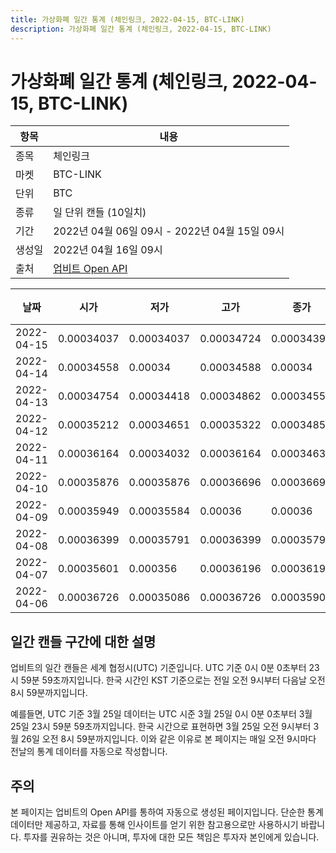```yaml
---
title: 가상화폐 일간 통계 (체인링크, 2022-04-15, BTC-LINK)
description: 가상화폐 일간 통계 (체인링크, 2022-04-15, BTC-LINK)
---
```



가상화폐 일간 통계 (체인링크, 2022-04-15, BTC-LINK)
===

|항목|내용|
|--|--|
|종목|체인링크|
|마켓|BTC-LINK|
|단위|BTC|
|종류|일 단위 캔들 (10일치)|
|기간|2022년 04월 06일 09시 - 2022년 04월 15일 09시|
|생성일|2022년 04월 16일 09시|
|출처|[업비트 Open API](https://docs.upbit.com)|


|날짜|시가|저가|고가|종가|비고|
|--|--|--|--|--|--|
|2022-04-15|0.00034037|0.00034037|0.00034724|0.00034398|    |
|2022-04-14|0.00034558|0.00034|0.00034588|0.00034|    |
|2022-04-13|0.00034754|0.00034418|0.00034862|0.00034558|    |
|2022-04-12|0.00035212|0.00034651|0.00035322|0.00034856|    |
|2022-04-11|0.00036164|0.00034032|0.00036164|0.00034633|    |
|2022-04-10|0.00035876|0.00035876|0.00036696|0.00036696|    |
|2022-04-09|0.00035949|0.00035584|0.00036|0.00036|    |
|2022-04-08|0.00036399|0.00035791|0.00036399|0.00035791|    |
|2022-04-07|0.00035601|0.000356|0.00036196|0.00036196|    |
|2022-04-06|0.00036726|0.00035086|0.00036726|0.00035901|    |


일간 캔들 구간에 대한 설명
---


업비트의 일간 캔들은 세계 협정시(UTC) 기준입니다. 
UTC 기준 0시 0분 0초부터 23시 59분 59초까지입니다. 
한국 시간인 KST 기준으로는 전일 오전 9시부터 다음날 오전 8시 59분까지입니다. 


예를들면, UTC 기준 3월 25일 데이터는 UTC 시준 3월 25일 0시 0분 0초부터 3월 25일 23시 59분 59초까지입니다. 
한국 시간으로 표현하면 3월 25일 오전 9시부터 3월 26일 오전 8시 59분까지입니다. 
이와 같은 이유로 본 페이지는 매일 오전 9시마다 전날의 통계 데이터를 자동으로 작성합니다. 


주의
---


본 페이지는 업비트의 Open API를 통하여 자동으로 생성된 페이지입니다. 
단순한 통계 데이터만 제공하고, 자료를 통해 인사이트를 얻기 위한 참고용으로만 사용하시기 바랍니다. 
투자를 권유하는 것은 아니며, 투자에 대한 모든 책임은 투자자 본인에게 있습니다. 
